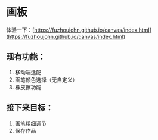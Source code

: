 # 画板

体验一下：[https://fuzhoujohn.github.io/canvas/index.html](https://fuzhoujohn.github.io/canvas/index.html)

## 现有功能：

1. 移动端适配
2. 画笔颜色选择（无自定义）
3. 橡皮擦功能

## 接下来目标：

1. 画笔粗细调节
2. 保存作品
